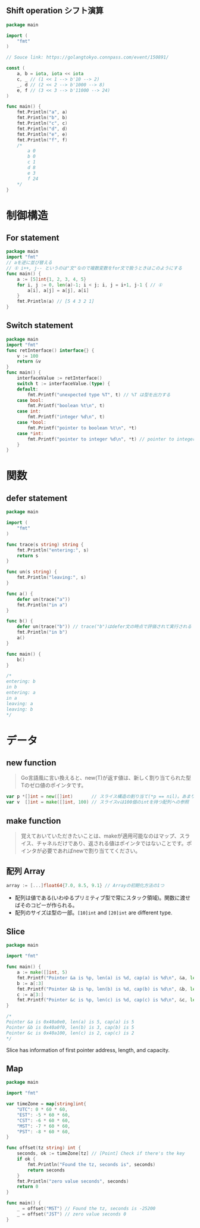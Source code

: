 ## Shift operation シフト演算

```go
package main

import (
	"fmt"
)

// Souce link: https://golangtokyo.connpass.com/event/150891/

const (
	a, b = iota, iota << iota
	c, _ // (1 << 1 --> b'10 --> 2)
	_, d // (2 << 2 --> b'1000 --> 8)
	e, f // (3 << 3 --> b'11000 --> 24)
)

func main() {
	fmt.Println("a", a)
	fmt.Println("b", b)
	fmt.Println("c", c)
	fmt.Println("d", d)
	fmt.Println("e", e)
	fmt.Println("f", f)
	/*
		a 0
		b 0
		c 1
		d 8
		e 3
		f 24
	*/
}
```

# 制御構造

## For statement

```go
package main
import "fmt"
// aを逆に並び替える
// ① i++, j-- というのは"文"なので複数変数をfor文で扱うときはこのようにする
func main() {
	a := [5]int{1, 2, 3, 4, 5}
	for i, j := 0, len(a)-1; i < j; i, j = i+1, j-1 { // ①
		a[i], a[j] = a[j], a[i]
	}
	fmt.Println(a) // [5 4 3 2 1]
}
```

## Switch statement

```go
package main
import "fmt"
func retInterface() interface{} {
	v := 100
	return &v
}
func main() {
	interfaceValue := retInterface()
	switch t := interfaceValue.(type) {
	default:
		fmt.Printf("unexpected type %T", t) // %T は型を出力する
	case bool:
		fmt.Printf("boolean %t\n", t)
	case int:
		fmt.Printf("integer %d\n", t)
	case *bool:
		fmt.Printf("pointer to boolean %t\n", *t)
	case *int:
		fmt.Printf("pointer to integer %d\n", *t) // pointer to integer 100
	}
}
```

# 関数

## defer statement

```go
package main

import (
	"fmt"
)

func trace(s string) string {
	fmt.Println("entering:", s)
	return s
}

func un(s string) {
	fmt.Println("leaving:", s)
}

func a() {
	defer un(trace("a"))
	fmt.Println("in a")
}

func b() {
	defer un(trace("b")) // trace("b")はdefer文の時点で評価されて実行される
	fmt.Println("in b")
	a()
}

func main() {
	b()
}

/*
entering: b
in b
entering: a
in a
leaving: a
leaving: b
*/
```

# データ

## new function

> Go言語風に言い換えると、new(T)が返す値は、新しく割り当てられた型Tのゼロ値のポインタです。

```go
var p *[]int = new([]int)       // スライス構造の割り当て(*p == nil)。あまり使わない。
var v  []int = make([]int, 100) // スライスvは100個のintを持つ配列への参照
```

## make function

> 覚えておいていただきたいことは、makeが適用可能なのはマップ、スライス、チャネルだけであり、返される値はポインタではないことです。ポインタが必要であればnewで割り当ててください。

## 配列 Array

```go
array := [...]float64{7.0, 8.5, 9.1} // Arrayの初期化方法の1つ
```

* 配列は値である(いわゆるプリミティブ型で常にスタック領域)。関数に渡せばそのコピーが作られる。
* 配列のサイズは型の一部。`[10]int` and `[20]int` are different type.

## Slice

```go
package main

import "fmt"

func main() {
	a := make([]int, 5)
	fmt.Printf("Pointer &a is %p, len(a) is %d, cap(a) is %d\n", &a, len(a), cap(a))
	b := a[:3]
	fmt.Printf("Pointer &b is %p, len(b) is %d, cap(b) is %d\n", &b, len(b), cap(b))
	c := a[3:]
	fmt.Printf("Pointer &c is %p, len(c) is %d, cap(c) is %d\n", &c, len(c), cap(c))
}

/*
Pointer &a is 0x40a0e0, len(a) is 5, cap(a) is 5
Pointer &b is 0x40a0f0, len(b) is 3, cap(b) is 5
Pointer &c is 0x40a100, len(c) is 2, cap(c) is 2
*/
```

Slice has information of first pointer address, length, and capacity.

## Map

```go
package main

import "fmt"

var timeZone = map[string]int{
	"UTC": 0 * 60 * 60,
	"EST": -5 * 60 * 60,
	"CST": -6 * 60 * 60,
	"MST": -7 * 60 * 60,
	"PST": -8 * 60 * 60,
}

func offset(tz string) int {
	seconds, ok := timeZone[tz] // [Point] Check if there's the key
	if ok {
		fmt.Println("Found the tz, seconds is", seconds)
		return seconds
	}
	fmt.Println("zero value seconds", seconds)
	return 0
}

func main() {
	_ = offset("MST") // Found the tz, seconds is -25200
	_ = offset("JST") // zero value seconds 0
}
```
